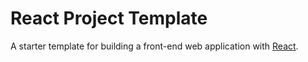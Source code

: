 # React Project Template

A starter template for building a front-end web application with [React].

[React]: https://facebook.github.io/react/
